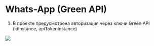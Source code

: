 # Whats-App (Green API)

1. В проекте предусмотрена авторизация через ключи Green API (idInstance, apiTokenInstance)

<img src="https://ibb.co/gT0xF59" />


